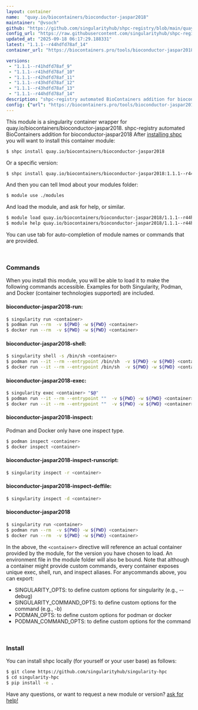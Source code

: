 ```yaml
---
layout: container
name:  "quay.io/biocontainers/bioconductor-jaspar2018"
maintainer: "@vsoch"
github: "https://github.com/singularityhub/shpc-registry/blob/main/quay.io/biocontainers/bioconductor-jaspar2018/container.yaml"
config_url: "https://raw.githubusercontent.com/singularityhub/shpc-registry/main/quay.io/biocontainers/bioconductor-jaspar2018/container.yaml"
updated_at: "2025-09-18 06:17:29.188331"
latest: "1.1.1--r44hdfd78af_14"
container_url: "https://biocontainers.pro/tools/bioconductor-jaspar2018"

versions:
 - "1.1.1--r41hdfd78af_9"
 - "1.1.1--r41hdfd78af_10"
 - "1.1.1--r42hdfd78af_11"
 - "1.1.1--r43hdfd78af_12"
 - "1.1.1--r43hdfd78af_13"
 - "1.1.1--r44hdfd78af_14"
description: "shpc-registry automated BioContainers addition for bioconductor-jaspar2018"
config: {"url": "https://biocontainers.pro/tools/bioconductor-jaspar2018", "maintainer": "@vsoch", "description": "shpc-registry automated BioContainers addition for bioconductor-jaspar2018", "latest": {"1.1.1--r44hdfd78af_14": "sha256:afa33bc6c1a5b973be6999c2264223be640bd9a815d5049809c5e03d2bb8a463"}, "tags": {"1.1.1--r41hdfd78af_9": "sha256:0c1156523c2fe1a0960597e2591ad3d6f612d991dee427d611169979d03ad147", "1.1.1--r41hdfd78af_10": "sha256:07564c3abd9023ce9bf6a65ac11b7bbb1ea359a337e9fdfff14c23627669cbee", "1.1.1--r42hdfd78af_11": "sha256:ff36bf60f5fd3906e7e069c8bb0b4e5512d2f1dccfc3c2bcbc6e92f9069e166a", "1.1.1--r43hdfd78af_12": "sha256:54bcdcc058f4a2bcea2ed432ee7fea1eaaf56205cfe2f25e877ec014b2125979", "1.1.1--r43hdfd78af_13": "sha256:c3253ef96228dd07bc42ddbe40f265d4096e99694cf7b6155255bbaf942a7e7c", "1.1.1--r44hdfd78af_14": "sha256:afa33bc6c1a5b973be6999c2264223be640bd9a815d5049809c5e03d2bb8a463"}, "docker": "quay.io/biocontainers/bioconductor-jaspar2018"}
---
```


This module is a singularity container wrapper for quay.io/biocontainers/bioconductor-jaspar2018.
shpc-registry automated BioContainers addition for bioconductor-jaspar2018
After [installing shpc](#install) you will want to install this container module:


```bash
$ shpc install quay.io/biocontainers/bioconductor-jaspar2018
```

Or a specific version:

```bash
$ shpc install quay.io/biocontainers/bioconductor-jaspar2018:1.1.1--r44hdfd78af_14
```

And then you can tell lmod about your modules folder:

```bash
$ module use ./modules
```

And load the module, and ask for help, or similar.

```bash
$ module load quay.io/biocontainers/bioconductor-jaspar2018/1.1.1--r44hdfd78af_14
$ module help quay.io/biocontainers/bioconductor-jaspar2018/1.1.1--r44hdfd78af_14
```

You can use tab for auto-completion of module names or commands that are provided.

<br>

### Commands

When you install this module, you will be able to load it to make the following commands accessible.
Examples for both Singularity, Podman, and Docker (container technologies supported) are included.

#### bioconductor-jaspar2018-run:

```bash
$ singularity run <container>
$ podman run --rm  -v ${PWD} -w ${PWD} <container>
$ docker run --rm  -v ${PWD} -w ${PWD} <container>
```

#### bioconductor-jaspar2018-shell:

```bash
$ singularity shell -s /bin/sh <container>
$ podman run --it --rm --entrypoint /bin/sh  -v ${PWD} -w ${PWD} <container>
$ docker run --it --rm --entrypoint /bin/sh  -v ${PWD} -w ${PWD} <container>
```

#### bioconductor-jaspar2018-exec:

```bash
$ singularity exec <container> "$@"
$ podman run --it --rm --entrypoint ""  -v ${PWD} -w ${PWD} <container> "$@"
$ docker run --it --rm --entrypoint ""  -v ${PWD} -w ${PWD} <container> "$@"
```

#### bioconductor-jaspar2018-inspect:

Podman and Docker only have one inspect type.

```bash
$ podman inspect <container>
$ docker inspect <container>
```

#### bioconductor-jaspar2018-inspect-runscript:

```bash
$ singularity inspect -r <container>
```

#### bioconductor-jaspar2018-inspect-deffile:

```bash
$ singularity inspect -d <container>
```



#### bioconductor-jaspar2018

```bash
$ singularity run <container>
$ podman run --rm  -v ${PWD} -w ${PWD} <container>
$ docker run --rm  -v ${PWD} -w ${PWD} <container>
```


In the above, the `<container>` directive will reference an actual container provided
by the module, for the version you have chosen to load. An environment file in the
module folder will also be bound. Note that although a container
might provide custom commands, every container exposes unique exec, shell, run, and
inspect aliases. For anycommands above, you can export:

 - SINGULARITY_OPTS: to define custom options for singularity (e.g., --debug)
 - SINGULARITY_COMMAND_OPTS: to define custom options for the command (e.g., -b)
 - PODMAN_OPTS: to define custom options for podman or docker
 - PODMAN_COMMAND_OPTS: to define custom options for the command

<br>

### Install

You can install shpc locally (for yourself or your user base) as follows:

```bash
$ git clone https://github.com/singularityhub/singularity-hpc
$ cd singularity-hpc
$ pip install -e .
```

Have any questions, or want to request a new module or version? [ask for help!](https://github.com/singularityhub/singularity-hpc/issues)